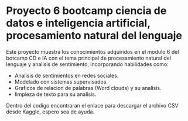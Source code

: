 # Proyecto 6 bootcamp ciencia de datos e inteligencia artificial, procesamiento natural del lenguaje 

Este proyecto muestra los conocimientos adquiridos en el modulo 6 del botcamp CD e IA con el tema principal de procesamiento natural del lenguaje y analisis de sentimiento, incorporando habilidades como:

- Analisis de sentimientos en redes sociales.
- Modelado con sistemas supervisados.
- Graficos de relacion de palabras (Word clouds) y su analisis.
- limpieza de texto para su analisis.


Dentro del codigo encontraran el enlace para descargar el archivo CSV desde Kaggle, espero sea de ayuda.
